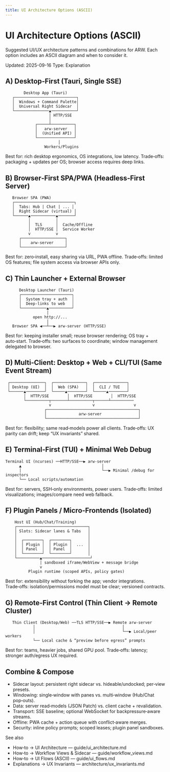 ```yaml
---
title: UI Architecture Options (ASCII)
---
```


# UI Architecture Options (ASCII)

Suggested UI/UX architecture patterns and combinations for ARW. Each option includes an ASCII diagram and when to consider it.

Updated: 2025-09-16
Type: Explanation

## A) Desktop‑First (Tauri, Single SSE)

```
        Desktop App (Tauri)
   ┌───────────────────────────┐
   │  Windows + Command Palette│
   │  Universal Right Sidecar  │
   └───────────────▲───────────┘
                   │ HTTP/SSE
                   │
             ┌─────┴──────────┐
             │   arw‑server   │
             │  (Unified API) │
             └────────────────┘
                       │
                 Workers/Plugins
```

Best for: rich desktop ergonomics, OS integrations, low latency.
Trade‑offs: packaging + updates per OS; browser access requires deep links.

## B) Browser‑First SPA/PWA (Headless‑First Server)

```
   Browser SPA (PWA)
   ┌──────────────────────────┐
   │  Tabs: Hub | Chat | ... │
   │  Right Sidecar (virtual) │
   └──────▲───────────▲───────┘
          │           │
          │  TLS      │  Cache/Offline
          │  HTTP/SSE │  Service Worker
          v           v
      ┌───────────────────┐
      │    arw‑server     │
      └───────────────────┘
```

Best for: zero‑install, easy sharing via URL, PWA offline.
Trade‑offs: limited OS features; file system access via browser APIs only.

## C) Thin Launcher + External Browser

```
      Desktop Launcher (Tauri)
      ┌──────────────────────┐
      │  System tray + auth  │
      │  Deep‑links to web   │
      └───────────▲──────────┘
                  │
            open http://...  
                  │
   Browser SPA ◀──┴──▶ arw‑server (HTTP/SSE)
```

Best for: keeping installer small; reuse browser rendering; OS tray + auto‑start.
Trade‑offs: two surfaces to coordinate; window management delegated to browser.

## D) Multi‑Client: Desktop + Web + CLI/TUI (Same Event Stream)

```
 ┌───────────────┐  ┌──────────────┐  ┌──────────────┐
 │ Desktop (UI)  │  │  Web (SPA)   │  │  CLI / TUI   │
 └──────▲────────┘  └─────▲────────┘  └─────▲────────┘
        │  HTTP/SSE        │  HTTP/SSE        │  HTTP/SSE
        └──────────┬───────┴──────────┬──────┴──────────
                   v                  v                 v
                 ┌────────────────────────────────────────┐
                 │              arw‑server                │
                 └────────────────────────────────────────┘
```

Best for: flexibility; same read‑models power all clients.
Trade‑offs: UX parity can drift; keep “UX invariants” shared.

## E) Terminal‑First (TUI) + Minimal Web Debug

```
Terminal UI (ncurses) ──HTTP/SSE──▶ arw‑server
      ▲                                   │
      │                                   └──▶ Minimal /debug for inspectors
      └── Local scripts/automation
```

Best for: servers, SSH‑only environments, power users.
Trade‑offs: limited visualizations; images/compare need web fallback.

## F) Plugin Panels / Micro‑Frontends (Isolated)

```
    Host UI (Hub/Chat/Training)
    ┌───────────────────────────────┐
    │ Slots: Sidecar lanes & Tabs   │
    │                               │
    │  ┌────────┐  ┌────────┐       │
    │  │ Plugin │  │ Plugin │  ...  │
    │  │ Panel  │  │ Panel  │       │
    │  └────────┘  └────────┘       │
    └──────────▲─────────────────────┘
               │ sandboxed iframe/WebView + message bridge
               v
          Plugin runtime (scoped APIs, policy gates)
```

Best for: extensibility without forking the app; vendor integrations.
Trade‑offs: isolation/permissions model must be clear; versioned contracts.

## G) Remote‑First Control (Thin Client → Remote Cluster)

```
   Thin Client (Desktop/Web) ──TLS HTTP/SSE──▶ Remote arw‑server
            │                                      │
            │                                      └──▶ Local/peer workers
            └── Local cache & “preview before egress” prompts
```

Best for: teams, heavier jobs, shared GPU pool.
Trade‑offs: latency; stronger auth/egress UX required.

## Combine & Compose

- Sidecar layout: persistent right sidecar vs. hideable/undocked; per‑view presets.
- Windowing: single‑window with panes vs. multi‑window (Hub/Chat pop‑outs).
- Data: server read‑models (JSON Patch) vs. client cache + revalidation.
- Transport: SSE baseline; optional WebSocket for backpressure‑aware streams.
- Offline: PWA cache + action queue with conflict‑aware merges.
- Security: inline policy prompts; scoped leases; plugin panel sandboxes.

See also
- How‑to → UI Architecture — guide/ui_architecture.md
- How‑to → Workflow Views & Sidecar — guide/workflow_views.md
- How‑to → UI Flows (ASCII) — guide/ui_flows.md
- Explanations → UX Invariants — architecture/ux_invariants.md

